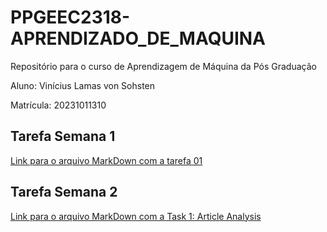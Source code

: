 # PPGEEC2318-APRENDIZADO_DE_MAQUINA
Repositório para o curso de Aprendizagem de Máquina da Pós Graduação

Aluno: Vinícius Lamas von Sohsten


Matrícula: 20231011310


## Tarefa Semana 1
[Link para o arquivo MarkDown com a tarefa 01](https://github.com/vinivon/PPGEEC2318-APRENDIZADO_DE_MAQUINA/blob/main/Summary%20Chip%20Huyen.md)

## Tarefa Semana 2
[Link para o arquivo MarkDown com a Task 1: Article Analysis](https://github.com/vinivon/PPGEEC2318-APRENDIZADO_DE_MAQUINA/blob/main/Task%201%20Article%20Analysis.md)
